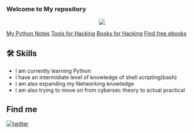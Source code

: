 ### Welcome to My repository 

<p align="center"><a href="https://github.com/anuraghazra/github-readme-stats">
  <img align="center" src="https://github-readme-stats.vercel.app/api?username=mohitdudi&show_icons=true&theme=gotham" />
</a></p>

[My Python Notes](https://1drv.ms/u/s!AoEU2VItwcTeizR9S3iyxDkoEx_d?e=lYBL5g)  [Tools for Hacking](https://github.com/mohitdudi/hacking/blob/main/tools-for-hacking.md)
[Books for Hacking](https://github.com/mohitdudi/hacking/blob/main/books-for-hacking.md)
[Find free ebooks](https://pdfdrive.com)

## 🛠 Skills
- I am currently learning Python
- I have an intermidiate level of knowledge of shell scripting(bash)
- I am also expanding my Networking knowledge
- I am also trying to move on from cybersec theory to actual practical

## Find me
[![twitter](https://img.shields.io/badge/twitter-1DA1F2?style=for-the-badge&logo=twitter&logoColor=white)](https://twitter.com/m0hitdudi/)
